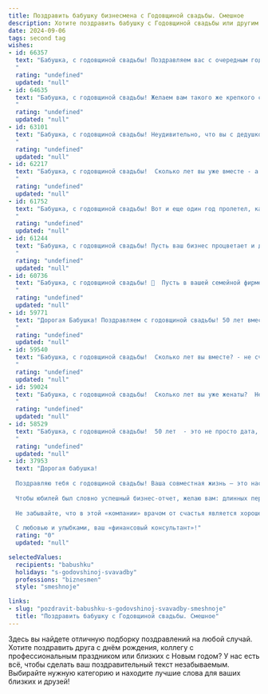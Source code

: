 ```yaml
---
title: Поздравить бабушку бизнесмена с Годовщиной свадьбы. Смешное
description: Хотите поздравить бабушку с Годовщиной свадьбы или другим праздником? Наш ИИ создаст незабываемое поздравление, а вы обязательно выделитесь среди других.  
date: 2024-09-06
tags: second tag
wishes:
- id: 66357
  text: "Бабушка, с годовщиной свадьбы! Поздравляем вас с очередным годом, прожитым в бизнесе по строительству крепкой семьи! Желаем, чтобы ваша \"фирма\" процветала еще долгие годы, а прибыль от любви росла с каждым днем!
  "
  rating: "undefined"
  updated: "null"
- id: 64635
  text: "Бабушка, с годовщиной свадьбы! Желаем вам такого же крепкого союза, как ваш бизнес - процветающего и прибыльного! Пусть каждый год вашей семейной фирмы будет наполнен любовью, взаимопониманием и, конечно же, внуками!
  "
  rating: "undefined"
  updated: "null"
- id: 63101
  text: "Бабушка, с годовщиной свадьбы! Неудивительно, что вы с дедушкой столько лет вместе: вы - настоящий бизнес-тандем! Дедушка обеспечивает стабильный доход, а вы - мудрое управление семейным бюджетом! 😉
  "
  rating: "undefined"
  updated: "null"
- id: 62217
  text: "Бабушка, с годовщиной свадьбы!  Сколько лет вы уже вместе - а любовь всё ещё цветет, как бизнес-империя вашего внука!  Пусть каждый год вашей жизни будет таким же успешным, как сделки вашего любимого бизнесмена! :)
  "
  rating: "undefined"
  updated: "null"
- id: 61752
  text: "Бабушка, с годовщиной свадьбы! Вот и еще один год пролетел, как бизнесмен ваш дедушка доказывает вам свою любовь и преданность! Надеюсь, все эти годы были наполнены не только прибыльными сделками, но и настоящим семейным счастьем! 🎉
  "
  rating: "undefined"
  updated: "null"
- id: 61244
  text: "Бабушка, с годовщиной свадьбы! Пусть ваш бизнес процветает и дальше, а ваши вложения в семейное счастье приносят только дивиденды! 🎉🍾
  "
  rating: "undefined"
  updated: "null"
- id: 60736
  text: "Бабушка, с годовщиной свадьбы! 🍾  Пусть в вашей семейной фирме царит вечный \"процветающий бизнес\", а в активах всегда будут только любовь, взаимопонимание и счастливые моменты! 💖
  "
  rating: "undefined"
  updated: "null"
- id: 59771
  text: "Дорогая Бабушка! Поздравляем с годовщиной свадьбы! 50 лет вместе - это не просто юбилей, это доказательство того, что любовь и удачный бизнес-план - вещи совместимые! Желаем вам ещё больше лет счастья, здоровья и, конечно же, процветания вашей семейной корпорации! 🎉🥂
  "
  rating: "undefined"
  updated: "null"
- id: 59540
  text: "Бабушка, с годовщиной свадьбы!  Сколько лет вы вместе? - не счесть!  Надеюсь, ваш бизнес процветает, как и ваша любовь! 🎉🥂
  "
  rating: "undefined"
  updated: "null"
- id: 59024
  text: "Бабушка, с годовщиной свадьбы!  Сколько лет вы уже женаты?  Неужели все это время мирно сосуществуете?  Поздравляем!  И не важно, что вы бизнесмен, главное, что вы умеете держать свою половинку в узде.  Желаем вам еще много счастливых лет вместе!  Пусть каждый день будет полон любви, смеха и крепкого, как бизнес,  финансового благополучия!
  "
  rating: "undefined"
  updated: "null"
- id: 58529
  text: "Бабушка, с годовщиной свадьбы!  50 лет  - это не просто дата, это победа над горами посуды, бессонными ночами и кризисом среднего возраста!  Поздравляем вас, вы - настоящие бизнесмены в семейном бизнесе, запустившие успешную компанию \"Любовь и Счастье\"! Желаем, чтобы ваша акция росла в цене, а дивиденды приносили только радость!  🎉🍾🥂
  "
  rating: "undefined"
  updated: "null"
- id: 37953
  text: "Дорогая бабушка!
  
  Поздравляю тебя с годовщиной свадьбы! Ваша совместная жизнь – это настоящий бизнес-проект, в котором нет ни одной неудачи: вы всегда находите общий язык и выстраиваете удачные сделки о любви и заботе.
  
  Чтобы юбилей был словно успешный бизнес-отчет, желаю вам: длинных переговоров за чашечкой чая, прибыльных инвестиционных идей в виде совместных поездок и, конечно, дивидендов в виде внуков и правнуков, которые будут радовать вас своим успехом!
  
  Не забывайте, что в этой «компании» врачом от счастья является хорошее настроение, а менеджером – ваше замечательное чувство юмора. Так что улыбки на лицах и смех в доме вам обеспечены!
  
  С любовью и улыбками, ваш «финансовый консультант»!"
  rating: "0"
  updated: "null"

selectedValues:
  recipients: "babushku"
  holidays: "s-godovshinoj-svavadby"
  professions: "biznesmen"
  style: "smeshnoje"

links:
- slug: "pozdravit-babushku-s-godovshinoj-svavadby-smeshnoje"
  title: "Поздравить бабушку с Годовщиной свадьбы. Смешное"
---
```


Здесь вы найдете отличную подборку поздравлений на любой случай. 
Хотите поздравить друга с днём рождения, коллегу с профессиональным праздником или близких с Новым годом? У нас есть всё, чтобы сделать ваш поздравительный текст незабываемым. Выбирайте нужную категорию и находите лучшие слова для ваших близких и друзей!
